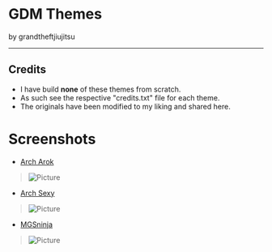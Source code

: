GDM Themes
==========

by grandtheftjiujitsu

---------------------

## Credits
* I have build **none** of these themes from scratch.
* As such see the respective "credits.txt" file for each theme.
* The originals have been modified to my liking and shared here.

# Screenshots
* [Arch Arok](https://github.com/grandtheftjiujitsu/pkgbuild/tree/master/unpackaged/gdm/ArchArok)
> ![Picture](https://raw.githubusercontent.com/grandtheftjiujitsu/pkgbuild/master/unpackaged/gdm/ArchArok/screenshot.png)

* [Arch Sexy](https://github.com/grandtheftjiujitsu/pkgbuild/tree/master/unpackaged/gdm/ArchSexy)
> ![Picture](https://raw.githubusercontent.com/grandtheftjiujitsu/pkgbuild/master/unpackaged/gdm/ArchSexy/screenshot.png)

* [MGSninja](https://github.com/grandtheftjiujitsu/pkgbuild/tree/master/unpackaged/gdm/MGSninja)
> ![Picture](https://raw.githubusercontent.com/grandtheftjiujitsu/pkgbuild/master/unpackaged/gdm/MGSninja/screenshot.png)
